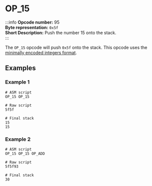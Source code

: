 # OP_15
:::info
**Opcode number:** 95  
**Byte representation:** `0x5f`  
**Short Description:** Push the number 15 onto the stack.  
:::

The `OP_15` opcode will push `0x5f` onto the stack. This opcode uses the [minimally encoded integers format](../script/numbers.md#minimally-encoded-integers).

## Examples
### Example 1
```shell
# ASM script
OP_15 OP_15

# Raw script
5f5f

# Final stack
15
15
```

### Example 2
```shell
# ASM script
OP_15 OP_15 OP_ADD

# Raw script
5f5f93

# Final stack
30
```
